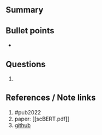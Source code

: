 ## Summary

## Bullet points
- 

## Questions
1. 

## References / Note links
1. #pub2022
2. paper: [[scBERT.pdf]]
3. [github](https://github.com/TencentAILabHealthcare/scBERT)